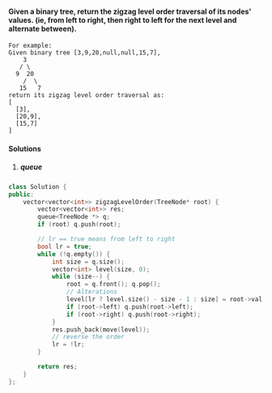 #### Given a binary tree, return the zigzag level order traversal of its nodes' values. (ie, from left to right, then right to left for the next level and alternate between).

```
For example:
Given binary tree [3,9,20,null,null,15,7],
    3
   / \
  9  20
    /  \
   15   7
return its zigzag level order traversal as:
[
  [3],
  [20,9],
  [15,7]
]
```

#### Solutions

1. ##### queue

```cpp
class Solution {
public:
    vector<vector<int>> zigzagLevelOrder(TreeNode* root) {
        vector<vector<int>> res;
        queue<TreeNode *> q;
        if (root) q.push(root);

        // lr == true means from left to right
        bool lr = true;
        while (!q.empty()) {
            int size = q.size();
            vector<int> level(size, 0);
            while (size--) {
                root = q.front(); q.pop();
                // Alterations
                level[lr ? level.size() - size - 1 : size] = root->val;
                if (root->left) q.push(root->left);
                if (root->right) q.push(root->right);
            }
            res.push_back(move(level));
            // reverse the order
            lr = !lr;
        }

        return res;
    }
};
```